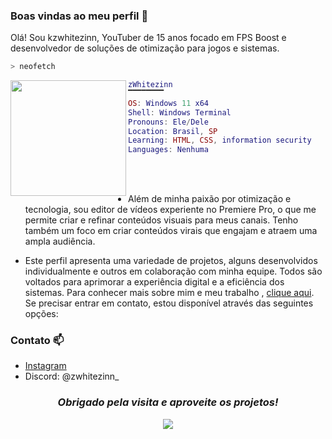 ### Boas vindas ao meu perfil 🚀

Olá! Sou kzwhitezinn, YouTuber de 15 anos focado em FPS Boost e desenvolvedor de soluções de otimização para jogos e sistemas.

```zsh
> neofetch
```

<a href="#"><img align="left" src="https://preview.redd.it/8824ub10drz71.jpg?width=640&crop=smart&auto=webp&s=175483655af061a3da7daf60f66da3a378d7ff5c" width="185"/> 


```lua
zWhitezinn
▔▔▔▔▔▔▔▔
OS: Windows 11 x64
Shell: Windows Terminal
Pronouns: Ele/Dele
Location: Brasil, SP
Learning: HTML, CSS, information security
Languages: Nenhuma
```

<br><br>

- Além de minha paixão por otimização e tecnologia, sou editor de vídeos experiente no Premiere Pro, o que me permite criar e refinar conteúdos visuais para meus canais. Tenho também um foco em criar conteúdos virais que engajam e atraem uma ampla audiência.

- Este perfil apresenta uma variedade de projetos, alguns desenvolvidos individualmente e outros em colaboração com minha equipe. Todos são voltados para aprimorar a experiência digital e a eficiência dos sistemas. Para conhecer mais sobre mim e meu trabalho , [clique aqui](https://linktr.ee/zWhitezinn).
Se precisar entrar em contato, estou disponível através das seguintes opções:

### Contato 📫

- [Instagram](https://www.instagram.com/kzwhitezinn/)
- Discord: @zwhitezinn_

<h3 align="center"><i>Obrigado pela visita e aproveite os projetos!</i></h3>
<p align="center">
<img src="https://c4.wallpaperflare.com/wallpaper/149/596/863/mr-robot-elliot-mr-robot-tv-fsociety-wallpaper-preview.jpg"/>
</p>


